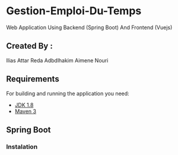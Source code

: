 # Gestion-Emploi-Du-Temps
Web Application Using Backend (Spring Boot) And Frontend (Vuejs)

## Created By :
  Ilias Attar
  Reda Adbdlhakim
  Aimene Nouri

## Requirements

For building and running the application you need:

- [JDK 1.8](http://www.oracle.com/technetwork/java/javase/downloads/jdk8-downloads-2133151.html)
- [Maven 3](https://maven.apache.org)

## Spring Boot
### Instalation

